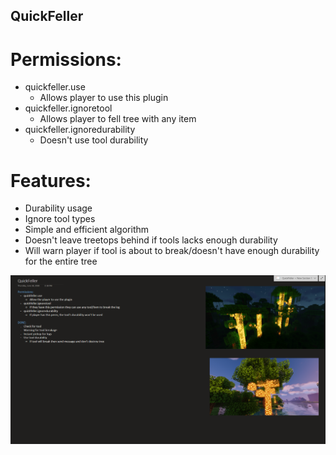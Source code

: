 ## QuickFeller

# Permissions:
 - quickfeller.use
    + Allows player to use this plugin
 - quickfeller.ignoretool
    + Allows player to fell tree with any item
 - quickfeller.ignoredurability
    + Doesn't use tool durability
    
# Features:
 - Durability usage
 - Ignore tool types
 - Simple and efficient algorithm
 - Doesn't leave treetops behind if tools lacks enough durability
 - Will warn player if tool is about to break/doesn't have enough durability for the entire tree

![Permissions/Features](https://github.com/m-barneto/QuickFeller/blob/master/notes/QuickFeller.PNG)
